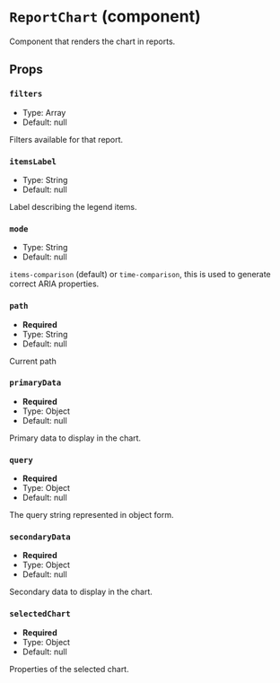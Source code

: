 `ReportChart` (component)
=========================

Component that renders the chart in reports.

Props
-----

### `filters`

- Type: Array
- Default: null

Filters available for that report.

### `itemsLabel`

- Type: String
- Default: null

Label describing the legend items.

### `mode`

- Type: String
- Default: null

`items-comparison` (default) or `time-comparison`, this is used to generate correct
ARIA properties.

### `path`

- **Required**
- Type: String
- Default: null

Current path

### `primaryData`

- **Required**
- Type: Object
- Default: null

Primary data to display in the chart.

### `query`

- **Required**
- Type: Object
- Default: null

The query string represented in object form.

### `secondaryData`

- **Required**
- Type: Object
- Default: null

Secondary data to display in the chart.

### `selectedChart`

- **Required**
- Type: Object
- Default: null

Properties of the selected chart.


